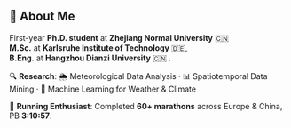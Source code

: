 ## 👋 About Me

First-year **Ph.D. student** at **Zhejiang Normal University** 🇨🇳  
**M.Sc.** at **Karlsruhe Institute of Technology** 🇩🇪,  
**B.Eng.** at **Hangzhou Dianzi University** 🇨🇳  .  

🔍 **Research**: 🌦 Meteorological Data Analysis · 📊 Spatiotemporal Data Mining · 🤖 Machine Learning for Weather & Climate  

🏃 **Running Enthusiast**: Completed **60+ marathons** across Europe & China, PB **3:10:57**.
